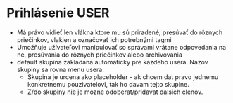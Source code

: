 # Prihlásenie USER
-	Má právo vidieť len vlákna ktore mu sú priradené, presúvať do rôznych priečinkov, vlakien a označovať ich potrebnými tagmi 
-	Umožňuje užívateľovi manipulovať so správami vrátane odpovedania na ne, presúvania do rôznych priečinkov alebo archivovania 
- default skupina zakladana automaticky pre kazdeho usera. Nazov skupiny sa rovna menu usera.
   - Skupina je urcena ako placeholder - ak chcem dat pravo jednemu konkretnemu pouzivatelovi, tak ho davam tejto skupine.
   - Z/do skupiny nie je mozne odoberat/pridavat dalsich clenov.